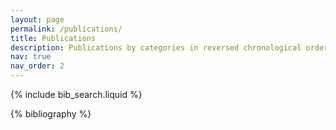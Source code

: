 ```yaml
---
layout: page
permalink: /publications/
title: Publications
description: Publications by categories in reversed chronological order. All images on this page were generated by AI.
nav: true
nav_order: 2
---
```


<!-- _pages/publications.md -->

<!-- Bibsearch Feature -->

{% include bib_search.liquid %}

<div class="publications">

{% bibliography %}

</div>
